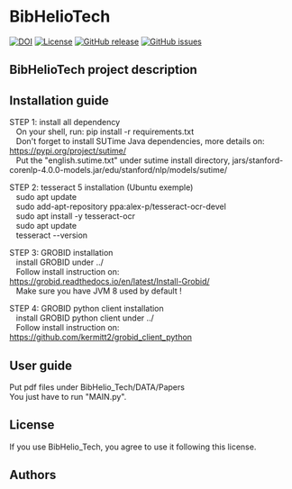 # BibHelioTech

[![DOI](https://zenodo.org/badge/515186537.svg)](https://zenodo.org/badge/latestdoi/515186537)
[![License](https://img.shields.io/github/license/ADablanc/BibHelioTech.svg)](http://www.apache.org/licenses/LICENSE-2.0.html)
[![GitHub release](https://img.shields.io/github/release/ADablanc/BibHelioTech.svg)](https://github.com/ADablanc/BibHelioTech/releases/tag/v2.0.0)
[![GitHub issues](https://img.shields.io/github/issues/ADablanc/BibHelioTech)](https://github.com/ADablanc/BibHelioTech/issues)

## BibHelioTech project description

## Installation guide
STEP 1: install all dependency<br />
&nbsp;&nbsp;&nbsp;On your shell, run: pip install -r requirements.txt<br />
&nbsp;&nbsp;&nbsp;Don't forget to install SUTime Java dependencies, more details on: https://pypi.org/project/sutime/ <br />
&nbsp;&nbsp;&nbsp;Put the "english.sutime.txt" under sutime install directory, jars/stanford-corenlp-4.0.0-models.jar/edu/stanford/nlp/models/sutime/

STEP 2: tesseract 5 installation (Ubuntu exemple)<br />
&nbsp;&nbsp;&nbsp;sudo apt update<br />
&nbsp;&nbsp;&nbsp;sudo add-apt-repository ppa:alex-p/tesseract-ocr-devel<br />
&nbsp;&nbsp;&nbsp;sudo apt install -y tesseract-ocr<br />
&nbsp;&nbsp;&nbsp;sudo apt update<br />
&nbsp;&nbsp;&nbsp;tesseract --version

STEP 3: GROBID installation<br />
&nbsp;&nbsp;&nbsp;install GROBID under ../<br />
&nbsp;&nbsp;&nbsp;Follow install instruction on: https://grobid.readthedocs.io/en/latest/Install-Grobid/ <br />
&nbsp;&nbsp;&nbsp;Make sure you have JVM 8 used by default !

STEP 4: GROBID python client installation<br />
&nbsp;&nbsp;&nbsp;install GROBID python client under ../<br />
&nbsp;&nbsp;&nbsp;Follow install instruction on: https://github.com/kermitt2/grobid_client_python <br />

## User guide
Put pdf files under BibHelio_Tech/DATA/Papers<br />
You just have to run "MAIN.py".

## License
If you use BibHelio_Tech, you agree to use it following this license.

## Authors